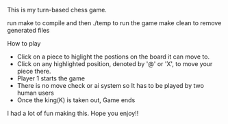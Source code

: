 This is my turn-based chess game. 

run make to compile and then ./temp to run the game
make clean to remove generated files

How to play
- Click on a piece to higlight the postions on the board it can move to.
- Click on any highlighted position, denoted by '@' or 'X', to move your piece there.
- Player 1 starts the game
- There is no move check or ai system so It has to be played by two human users
- Once the king(K) is taken out, Game ends


I had a lot of fun making this. Hope you enjoy!!
